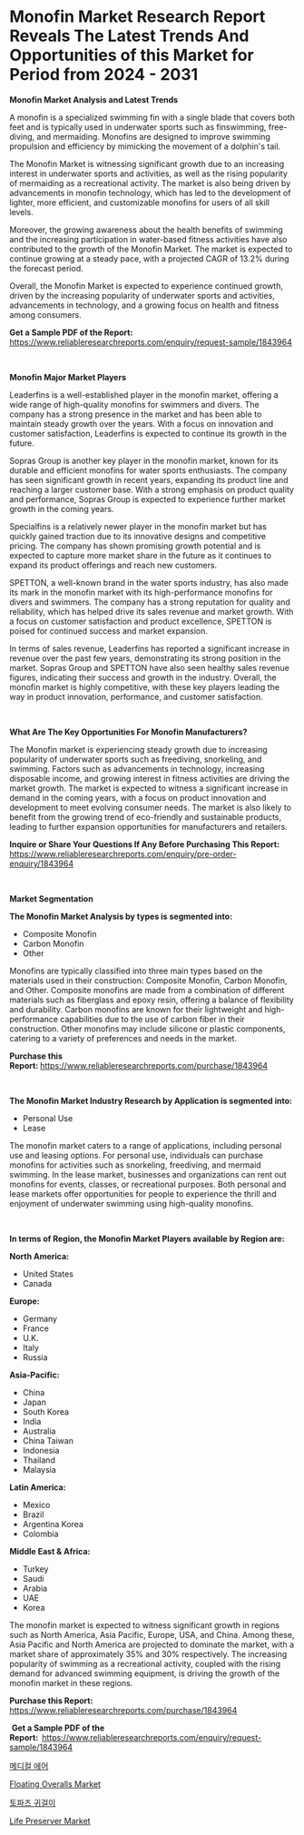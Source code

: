 <p><h1>Monofin Market Research Report Reveals The Latest Trends And Opportunities of this Market for Period from 2024 - 2031</h1></p><p><strong>Monofin Market Analysis and Latest Trends</strong></p>
<p><p>A monofin is a specialized swimming fin with a single blade that covers both feet and is typically used in underwater sports such as finswimming, free-diving, and mermaiding. Monofins are designed to improve swimming propulsion and efficiency by mimicking the movement of a dolphin's tail.</p><p>The Monofin Market is witnessing significant growth due to an increasing interest in underwater sports and activities, as well as the rising popularity of mermaiding as a recreational activity. The market is also being driven by advancements in monofin technology, which has led to the development of lighter, more efficient, and customizable monofins for users of all skill levels.</p><p>Moreover, the growing awareness about the health benefits of swimming and the increasing participation in water-based fitness activities have also contributed to the growth of the Monofin Market. The market is expected to continue growing at a steady pace, with a projected CAGR of 13.2% during the forecast period.</p><p>Overall, the Monofin Market is expected to experience continued growth, driven by the increasing popularity of underwater sports and activities, advancements in technology, and a growing focus on health and fitness among consumers.</p></p>
<p><strong>Get a Sample PDF of the Report:&nbsp;</strong> <a href="https://www.reliableresearchreports.com/enquiry/request-sample/1843964">https://www.reliableresearchreports.com/enquiry/request-sample/1843964</a></p>
<p>&nbsp;</p>
<p><strong>Monofin Major Market Players</strong></p>
<p><p>Leaderfins is a well-established player in the monofin market, offering a wide range of high-quality monofins for swimmers and divers. The company has a strong presence in the market and has been able to maintain steady growth over the years. With a focus on innovation and customer satisfaction, Leaderfins is expected to continue its growth in the future.</p><p>Sopras Group is another key player in the monofin market, known for its durable and efficient monofins for water sports enthusiasts. The company has seen significant growth in recent years, expanding its product line and reaching a larger customer base. With a strong emphasis on product quality and performance, Sopras Group is expected to experience further market growth in the coming years.</p><p>Specialfins is a relatively newer player in the monofin market but has quickly gained traction due to its innovative designs and competitive pricing. The company has shown promising growth potential and is expected to capture more market share in the future as it continues to expand its product offerings and reach new customers.</p><p>SPETTON, a well-known brand in the water sports industry, has also made its mark in the monofin market with its high-performance monofins for divers and swimmers. The company has a strong reputation for quality and reliability, which has helped drive its sales revenue and market growth. With a focus on customer satisfaction and product excellence, SPETTON is poised for continued success and market expansion.</p><p>In terms of sales revenue, Leaderfins has reported a significant increase in revenue over the past few years, demonstrating its strong position in the market. Sopras Group and SPETTON have also seen healthy sales revenue figures, indicating their success and growth in the industry. Overall, the monofin market is highly competitive, with these key players leading the way in product innovation, performance, and customer satisfaction.</p></p>
<p>&nbsp;</p>
<p><strong>What Are The Key Opportunities For Monofin Manufacturers?</strong></p>
<p><p>The Monofin market is experiencing steady growth due to increasing popularity of underwater sports such as freediving, snorkeling, and swimming. Factors such as advancements in technology, increasing disposable income, and growing interest in fitness activities are driving the market growth. The market is expected to witness a significant increase in demand in the coming years, with a focus on product innovation and development to meet evolving consumer needs. The market is also likely to benefit from the growing trend of eco-friendly and sustainable products, leading to further expansion opportunities for manufacturers and retailers.</p></p>
<p><strong>Inquire or Share Your Questions If Any Before Purchasing This Report:</strong> <a href="https://www.reliableresearchreports.com/enquiry/pre-order-enquiry/1843964">https://www.reliableresearchreports.com/enquiry/pre-order-enquiry/1843964</a></p>
<p>&nbsp;</p>
<p><strong>Market Segmentation</strong></p>
<p><strong>The Monofin Market Analysis by types is segmented into:</strong></p>
<p><ul><li>Composite Monofin</li><li>Carbon Monofin</li><li>Other</li></ul></p>
<p><p>Monofins are typically classified into three main types based on the materials used in their construction: Composite Monofin, Carbon Monofin, and Other. Composite monofins are made from a combination of different materials such as fiberglass and epoxy resin, offering a balance of flexibility and durability. Carbon monofins are known for their lightweight and high-performance capabilities due to the use of carbon fiber in their construction. Other monofins may include silicone or plastic components, catering to a variety of preferences and needs in the market.</p></p>
<p><strong>Purchase this Report:&nbsp;</strong><a href="https://www.reliableresearchreports.com/purchase/1843964">https://www.reliableresearchreports.com/purchase/1843964</a></p>
<p>&nbsp;</p>
<p><strong>The Monofin Market Industry Research by Application is segmented into:</strong></p>
<p><ul><li>Personal Use</li><li>Lease</li></ul></p>
<p><p>The monofin market caters to a range of applications, including personal use and leasing options. For personal use, individuals can purchase monofins for activities such as snorkeling, freediving, and mermaid swimming. In the lease market, businesses and organizations can rent out monofins for events, classes, or recreational purposes. Both personal and lease markets offer opportunities for people to experience the thrill and enjoyment of underwater swimming using high-quality monofins.</p></p>
<p>&nbsp;</p>
<p><strong>In terms of Region, the Monofin Market Players available by Region are:</strong></p>
<p>
    <p> <strong> North America: </strong>
        <ul>
            <li>United States</li>
            <li>Canada</li>
        </ul>
        </p> 
    <p> <strong> Europe: </strong>
        <ul>
            <li>Germany</li>
            <li>France</li>
            <li>U.K.</li>
            <li>Italy</li>
            <li>Russia</li>
        </ul>
        </p> 
    <p> <strong> Asia-Pacific: </strong>
        <ul>
            <li>China</li>
            <li>Japan</li>
            <li>South Korea</li>
            <li>India</li>
            <li>Australia</li>
            <li>China Taiwan</li>
            <li>Indonesia</li>
            <li>Thailand</li>
            <li>Malaysia</li>
        </ul>
        </p> 
    <p> <strong> Latin America: </strong>
        <ul>
            <li>Mexico</li>
            <li>Brazil</li>
            <li>Argentina Korea</li>
            <li>Colombia</li>
        </ul>
        </p> 
    <p> <strong> Middle East & Africa: </strong>
        <ul>
            <li>Turkey</li>
            <li>Saudi</li>
            <li>Arabia</li>
            <li>UAE</li>
            <li>Korea</li>
        </ul>
    </p>
    </p>
<p><p>The monofin market is expected to witness significant growth in regions such as North America, Asia Pacific, Europe, USA, and China. Among these, Asia Pacific and North America are projected to dominate the market, with a market share of approximately 35% and 30% respectively. The increasing popularity of swimming as a recreational activity, coupled with the rising demand for advanced swimming equipment, is driving the growth of the monofin market in these regions.</p></p>
<p><strong>Purchase this Report: </strong><a href="https://www.reliableresearchreports.com/purchase/1843964">https://www.reliableresearchreports.com/purchase/1843964</a></p>
<p>&nbsp;<strong>Get a Sample PDF of the Report:&nbsp;&nbsp;</strong><a href="https://www.reliableresearchreports.com/enquiry/request-sample/1843964">https://www.reliableresearchreports.com/enquiry/request-sample/1843964</a></p>
<p><strong></strong></p>
<p><p><a href="https://medium.com/@boydsmitham726/%EC%9D%98%EB%A3%8C%EC%9A%A9-%EA%B3%B5%EA%B8%B0-%EC%8B%9C%EC%9E%A5%EC%9D%80-%EC%8B%9C%EC%9E%A5-%EC%A0%90%EC%9C%A0%EC%9C%A8-%EC%8B%9C%EC%9E%A5-%EB%8F%99%ED%96%A5-%EB%B0%8F-%EC%8B%9C%EC%9E%A5-%EC%84%B1%EC%9E%A5%EC%97%90-%EB%8C%80%ED%95%9C-%EC%A0%95%EB%B3%B4%EB%A5%BC-%EC%A0%9C%EA%B3%B5%ED%95%A9%EB%8B%88%EB%8B%A4-e42aed1d6046">메디컬 에어</a></p><p><a href="https://github.com/mauripalmi/Market-Research-Report-List-2/blob/main/floating-overalls-market.md">Floating Overalls Market</a></p><p><a href="https://medium.com/@vlcostes/quot-%ED%83%91%EB%82%98%EB%B0%94%EC%8B%AC-%EA%B7%80%EA%B1%B8%EC%9D%B4-%EC%8B%9C%EC%9E%A5-%EC%A1%B0%EC%82%AC-%EB%B3%B4%EA%B3%A0%EC%84%9C-%EA%B7%B8-%EC%97%AD%EC%82%AC-%EB%B0%8F-2024%EB%85%84%EB%B6%80%ED%84%B0-2031%EB%85%84%EA%B9%8C%EC%A7%80-%EC%98%88%EC%B8%A1-quot-3dce7d69d377">토파즈 귀걸이</a></p><p><a href="https://github.com/gulaimolin/Market-Research-Report-List-3/blob/main/life-preserver-market.md">Life Preserver Market</a></p></p>